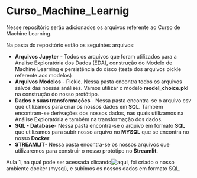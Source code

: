 # Curso_Machine_Learnig

Nesse repositório serão adicionados os arquivos referente ao Curso de Machine Learning. 

Na pasta do repositório estão os seguintes arquivos:

- **Arquivos Jupyter** -  Todos os arquivos que foram utilizados para a Analise Exploratória dos Dados (EDA), construção do Modelo de Machine Learning e persistência do disco (teste dos arquivos pickle referente aos modelos)
- **Arquivos Modelos** - Pickle. Nessa pasta encontra todos os arquivos salvos das nossas análises. Vamos utilizar o modelo **model_choice.pkl** na construção do nosso protótipo. 
- **Dados e suas transformações** - Nessa pasta encontra-se o arquivo csv que utilizamos para criar os nossos dados em **SQL**. Também encontram-se derivações dos nossos dados, nas quais utilizamos na Análise Exploratória e também na transformação dos dados. 
- **SQL - Database**- Nessa pasta encontra-se o arquivo em formato **SQL** que utilizamos para subir nosso arquivo no **MYSQL** que se encontra no nosso **Docker**. 
- **STREAMLIT**- Nessa pasta encontra-se os nossos arquivos que utilizaremos para construir o nosso protótipo no **Streamlit**. 

Aula 1, na qual pode ser acessada clicando![aqui](https://www.youtube.com/watch?v=XANG7SKdVu0&t=4s), foi criado o nosso ambiente docker (mysql), e subimos os nossos dados em formato SQL. 
